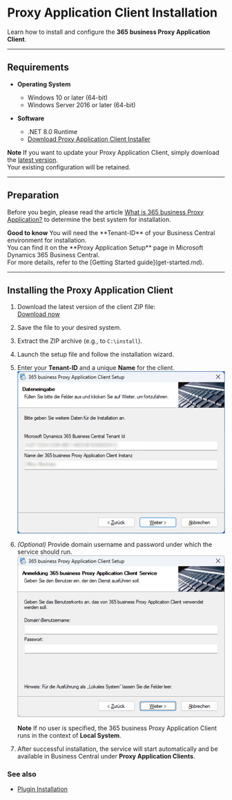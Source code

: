 # Proxy Application Client Installation

Learn how to install and configure the **365 business Proxy Application Client**.

---

## Requirements

- **Operating System**  
  - Windows 10 or later (64-bit)  
  - Windows Server 2016 or later (64-bit)

- **Software**  
  - .NET 8.0 Runtime  
  - [Download Proxy Application Client Installer](https://365businessapi.com/api/SoftwareDownload?AppId=da472ae3-fa8a-406f-bbea-c2aafd5f77d5)

<div class="alert alert-info">
    <i class="fa-duotone fa-solid fa-circle-info fa-xl"></i>
    <strong>Note</strong>
    If you want to update your Proxy Application Client, simply download the <a href="https://365businessapi.com/api/SoftwareDownload?AppId=da472ae3-fa8a-406f-bbea-c2aafd5f77d5">latest version</a>.<br>
    Your existing configuration will be retained.
</div>

---

## Preparation

Before you begin, please read the article [What is 365 business Proxy Application?](proxy-application-whatis.md) to determine the best system for installation.

<div class="alert alert-notice">
    <i class="fa-duotone fa-solid fa-lightbulb fa-xl"></i>
    <strong>Good to know</strong>
    You will need the **Tenant-ID** of your Business Central environment for installation.<br>
    You can find it on the **Proxy Application Setup** page in Microsoft Dynamics 365 Business Central.<br>
    For more details, refer to the [Getting Started guide](get-started.md).
</div>

---


## Installing the Proxy Application Client

1. Download the latest version of the client ZIP file:<br> 
   [Download now](https://365businessapi.com/api/SoftwareDownload?AppId=da472ae3-fa8a-406f-bbea-c2aafd5f77d5)
2. Save the file to your desired system.
3. Extract the ZIP archive (e.g., to `C:\install`).
4. Launch the setup file and follow the installation wizard.
5. Enter your **Tenant-ID** and a unique **Name** for the client.<br>
   ![Input during installation](/assets/images/365-business-proxy-application/c21483cf5f877db2cc391ffa37013ce6d0fca92b9ee7ecc22d7dbbf7d97403f6.png)
   
6. *(Optional)* Provide domain username and password under which the service should run.<br>
   ![Account login](/assets/images/365-business-proxy-application/bd510f87-83cc-471f-a2e8-bb1ef9dc428a.png)

	<div class="alert alert-info">
		<i class="fa-duotone fa-solid fa-circle-info fa-xl"></i>
		<strong>Note</strong>
		If no user is specified, the 365 business Proxy Application Client runs in the context of <strong>Local System</strong>.
	</div>

7. After successful installation, the service will start automatically and be available in Business Central under **Proxy Application Clients**.

### See also

 - [Plugin Installation](plugins/install.md)

